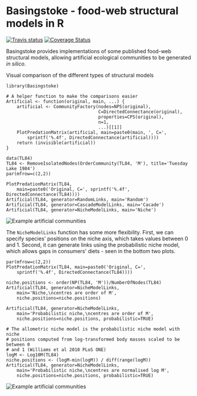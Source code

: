 # Basingstoke - food-web structural models in R

[![Travis status](https://travis-ci.org/quicklizard99/Basingstoke.svg?branch=master)](https://travis-ci.org/quicklizard99/Basingstoke)
[![Coverage Status](https://coveralls.io/repos/quicklizard99/Basingstoke/badge.svg)](https://coveralls.io/r/quicklizard99/Basingstoke)

Basingstoke provides implementations of some published food-web structural
models, allowing artificial ecological communities to be generated *in silico*.

Visual comparison of the different types of structural models
```{r}
library(Basingstoke)

# A helper function to make the comparisons easier
Artificial <- function(original, main, ...) {
    artificial <- CommunityFactory(nodes=NPS(original),
                                   C=DirectedConnectance(original),
                                   properties=CPS(original),
                                   n=1,
                                   ...)[[1]]
    PlotPredationMatrix(artificial, main=paste0(main, ', C=',
        sprintf('%.4f', DirectedConnectance(artificial))))
    return (invisible(artificial))
}

data(TL84)
TL84 <- RemoveIsolatedNodes(OrderCommunity(TL84, 'M'), title='Tuesday Lake 1984')
par(mfrow=c(2,2))

PlotPredationMatrix(TL84,
    main=paste0('Original, C=', sprintf('%.4f', DirectedConnectance(TL84))))
Artificial(TL84, generator=RandomLinks, main='Random')
Artificial(TL84, generator=CascadeModelLinks, main='Cacade')
Artificial(TL84, generator=NicheModelLinks, main='Niche')
```

![Example artificial communities](../screenshots/example1.png?raw=true)

The `NicheModelLinks` function has some more flexibility. First, we can specify
species' positions on the niche axis, which takes values between 0 and 1.
Second, it can generate links using the probabilistic niche model, which allows
gaps in consumers' diets - seen in the bottom two plots.
```{r}
par(mfrow=c(2,2))
PlotPredationMatrix(TL84, main=paste0('Original, C=',
    sprintf('%.4f', DirectedConnectance(TL84))))

niche.positions <- order(NP(TL84, 'M'))/NumberOfNodes(TL84)
Artificial(TL84, generator=NicheModelLinks,
    main='Niche,\ncentres are order of M',
    niche.positions=niche.positions)

Artificial(TL84, generator=NicheModelLinks,
    main='Probabilistic niche,\ncentres are order of M',
    niche.positions=niche.positions, probabilistic=TRUE)

# The allometric niche model is the probabilistic niche model with niche
# positions computed from log-transformed body masses scaled to be between 0
# and 1 (Williams et al 2010 PLoS ONE)
logM <- Log10M(TL84)
niche.positions <- (logM-min(logM)) / diff(range(logM))
Artificial(TL84, generator=NicheModelLinks,
    main='Probabilistic niche,\ncentres are normalised log M',
    niche.positions=niche.positions, probabilistic=TRUE)
```

![Example artificial communities](../screenshots/example2.png?raw=true)
